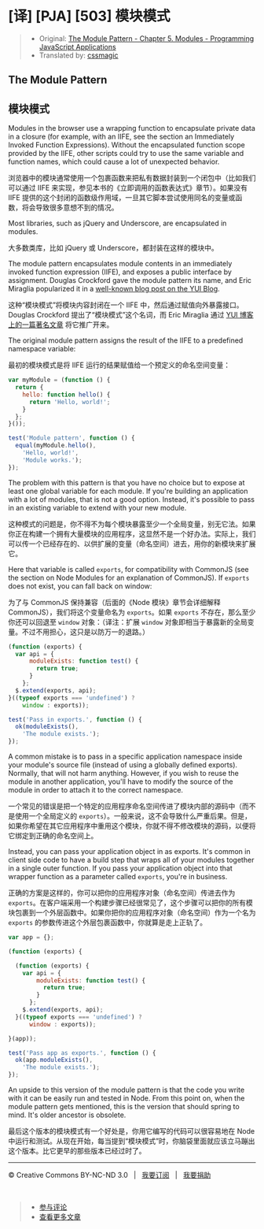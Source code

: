 # [译] [PJA] [503] 模块模式

> * Original: [The Module Pattern - Chapter 5. Modules - Programming JavaScript Applications](http://chimera.labs.oreilly.com/books/1234000000262/ch05.html#the_module_pattern)
> * Translated by: [cssmagic](https://github.com/cssmagic)

## The Module Pattern

## 模块模式

Modules in the browser use a wrapping function to encapsulate private data in a closure (for example, with an IIFE, see the section an Immediately Invoked Function Expressions). Without the encapsulated function scope provided by the IIFE, other scripts could try to use the same variable and function names, which could cause a lot of unexpected behavior.

浏览器中的模块通常使用一个包裹函数来把私有数据封装到一个闭包中（比如我们可以通过 IIFE 来实现，参见本书的《立即调用的函数表达式》章节）。如果没有 IIFE 提供的这个封闭的函数级作用域，一旦其它脚本尝试使用同名的变量或函数，将会导致很多意想不到的情况。

Most libraries, such as jQuery and Underscore, are encapsulated in modules.

大多数类库，比如 jQuery 或 Underscore，都封装在这样的模块中。

The module pattern encapsulates module contents in an immediately invoked function expression (IIFE), and exposes a public interface by assignment. Douglas Crockford gave the module pattern its name, and Eric Miraglia popularized it in a [well-known blog post on the YUI Blog][10].

这种“模块模式”将模块内容封闭在一个 IIFE 中，然后通过赋值向外暴露接口。Douglas Crockford 提出了“模块模式”这个名词，而 Eric Miraglia 通过 [YUI 博客上的一篇著名文章][10] 将它推广开来。

The original module pattern assigns the result of the IIFE to a predefined namespace variable:

最初的模块模式是将 IIFE 运行的结果赋值给一个预定义的命名空间变量：

```js
var myModule = (function () {
  return {
    hello: function hello() {
      return 'Hello, world!';
    }
  };
}());

test('Module pattern', function () {
  equal(myModule.hello(),
    'Hello, world!',
    'Module works.');
});
```

The problem with this pattern is that you have no choice but to expose at least one global variable for each module. If you're building an application with a lot of modules, that is not a good option. Instead, it's possible to pass in an existing variable to extend with your new module.

这种模式的问题是，你不得不为每个模块暴露至少一个全局变量，别无它法。如果你正在构建一个拥有大量模块的应用程序，这显然不是一个好办法。实际上，我们可以传一个已经存在的、以供扩展的变量（命名空间）进去，用你的新模块来扩展它。

Here that variable is called `exports`, for compatibility with CommonJS (see the section on Node Modules for an explanation of CommonJS). If `exports` does not exist, you can fall back on window:

为了与 CommonJS 保持兼容（后面的《Node 模块》章节会详细解释 CommonJS），我们将这个变量命名为 `exports`。如果 `exports` 不存在，那么至少你还可以回退至 `window` 对象：（译注：扩展 `window` 对象即相当于暴露新的全局变量。不过不用担心，这只是以防万一的退路。）

```js
(function (exports) {
  var api = {
      moduleExists: function test() {
        return true;
      }
    };
  $.extend(exports, api);
}((typeof exports === 'undefined') ?
    window : exports));

test('Pass in exports.', function () {
  ok(moduleExists(),
    'The module exists.');
});
```

A common mistake is to pass in a specific application namespace inside your module's source file (instead of using a globally defined exports). Normally, that will not harm anything. However, if you wish to reuse the module in another application, you'll have to modify the source of the module in order to attach it to the correct namespace.

一个常见的错误是把一个特定的应用程序命名空间传进了模块内部的源码中（而不是使用一个全局定义的 `exports`）。一般来说，这不会导致什么严重后果。但是，如果你希望在其它应用程序中重用这个模块，你就不得不修改模块的源码，以便将它绑定到正确的命名空间上。

Instead, you can pass your application object in as exports. It's common in client side code to have a build step that wraps all of your modules together in a single outer function. If you pass your application object into that wrapper function as a parameter called `exports`, you're in business.

正确的方案是这样的，你可以把你的应用程序对象（命名空间）传进去作为 `exports`。在客户端采用一个构建步骤已经很常见了，这个步骤可以把你的所有模块包裹到一个外层函数中。如果你把你的应用程序对象（命名空间）作为一个名为 `exports` 的参数传进这个外层包裹函数中，你就算是走上正轨了。

```js
var app = {};

(function (exports) {

  (function (exports) {
    var api = {
        moduleExists: function test() {
          return true;
        }
      };
    $.extend(exports, api);
  }((typeof exports === 'undefined') ?
      window : exports));

}(app));

test('Pass app as exports.', function () {
  ok(app.moduleExists(),
    'The module exists.');
});
```

An upside to this version of the module pattern is that the code you write with it can be easily run and tested in Node. From this point on, when the module pattern gets mentioned, this is the version that should spring to mind. It's older ancestor is obsolete.

最后这个版本的模块模式有一个好处是，你用它编写的代码可以很容易地在 Node 中运行和测试。从现在开始，每当提到“模块模式”时，你脑袋里面就应该立马蹦出这个版本。比它更早的那些版本已经过时了。

[10]: http://yuiblog.com/blog/2007/06/12/module-pattern/

***

&copy; Creative Commons BY-NC-ND 3.0 &nbsp; | &nbsp; [我要订阅](http://www.cssmagic.net/blog/subscribe) &nbsp; | &nbsp; [我要捐助](http://www.cssmagic.net/blog/donate)

&nbsp;
> * [参与评论](https://github.com/cssmagic/blog/issues/34)
> * [查看更多文章](https://github.com/cssmagic/blog/issues?state=open)
